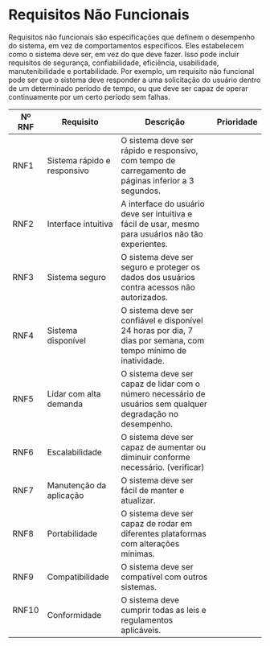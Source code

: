 # Requisitos Não Funcionais

Requisitos não funcionais são especificações que definem o desempenho do sistema, em vez de comportamentos específicos. Eles estabelecem como o sistema deve ser, em vez do que deve fazer. Isso pode incluir requisitos de segurança, confiabilidade, eficiência, usabilidade, manutenibilidade e portabilidade. Por exemplo, um requisito não funcional pode ser que o sistema deve responder a uma solicitação do usuário dentro de um determinado período de tempo, ou que deve ser capaz de operar continuamente por um certo período sem falhas.

| Nº RNF  | Requisito | Descrição | Prioridade |
|---------|-----------|-----------|------------|
| RNF1    | Sistema rápido e responsivo | O sistema deve ser rápido e responsivo, com tempo de carregamento de páginas inferior a 3 segundos. |  |
| RNF2    | Interface intuitiva | A interface do usuário deve ser intuitiva e fácil de usar, mesmo para usuários não tão experientes. |  |
| RNF3    | Sistema seguro | O sistema deve ser seguro e proteger os dados dos usuários contra acessos não autorizados. |  |
| RNF4    | Sistema disponível | O sistema deve ser confiável e disponível 24 horas por dia, 7 dias por semana, com tempo mínimo de inatividade. |  |
| RNF5    | Lidar com alta demanda | O sistema deve ser capaz de lidar com o número necessário de usuários sem qualquer degradação no desempenho. |  |
| RNF6    | Escalabilidade | O sistema deve ser capaz de aumentar ou diminuir conforme necessário. (verificar) |  |
| RNF7    | Manutenção da aplicação | O sistema deve ser fácil de manter e atualizar. |  |
| RNF8    | Portabilidade | O sistema deve ser capaz de rodar em diferentes plataformas com alterações mínimas. |  |
| RNF9    | Compatibilidade | O sistema deve ser compatível com outros sistemas. |  |
| RNF10   | Conformidade | O sistema deve cumprir todas as leis e regulamentos aplicáveis. |  |
